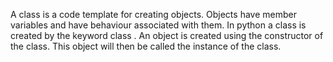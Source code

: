 A class is a code template for creating objects. Objects have member variables and have behaviour associated with them. In python a class is created by the keyword class . An object is created using the constructor of the class. This object will then be called the instance of the class.
